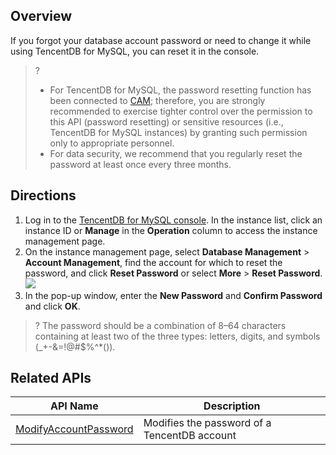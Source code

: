 
## Overview
If you forgot your database account password or need to change it while using TencentDB for MySQL, you can reset it in the console.
>?
>- For TencentDB for MySQL, the password resetting function has been connected to [CAM](https://intl.cloud.tencent.com/document/product/236/14469); therefore, you are strongly recommended to exercise tighter control over the permission to this API (password resetting) or sensitive resources (i.e., TencentDB for MySQL instances) by granting such permission only to appropriate personnel.
>- For data security, we recommend that you regularly reset the password at least once every three months.


## Directions
1. Log in to the [TencentDB for MySQL console](https://console.cloud.tencent.com/cdb/). In the instance list, click an instance ID or **Manage** in the **Operation** column to access the instance management page.
2. On the instance management page, select **Database Management** > **Account Management**, find the account for which to reset the password, and click **Reset Password** or select **More** > **Reset Password**.
![](https://qcloudimg.tencent-cloud.cn/raw/b162dc614a92c25db597c45581c8fd50.png)
3. In the pop-up window, enter the **New Password** and **Confirm Password** and click **OK**.
>? The password should be a combination of 8–64 characters containing at least two of the three types: letters, digits, and symbols (_+-&=!@#$%^*()).
> 

## Related APIs

| API Name | Description |
| ------------------------------------------------------------ | -------- |
| [ModifyAccountPassword](https://intl.cloud.tencent.com/document/product/236/17497) | Modifies the password of a TencentDB account |
